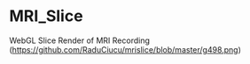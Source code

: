 # MRI_Slice
WebGL Slice Render of MRI Recording
(https://github.com/RaduCiucu/mrislice/blob/master/g498.png)
